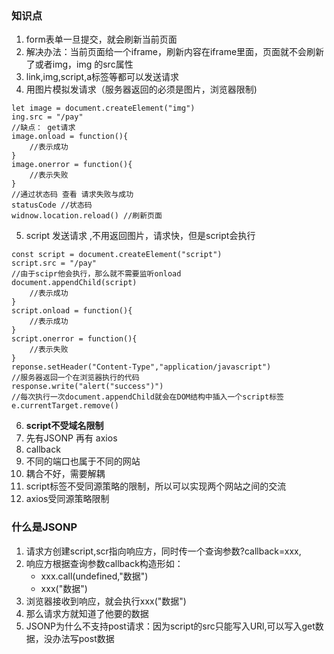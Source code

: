 ### 知识点

1. form表单一旦提交，就会刷新当前页面
2. 解决办法：当前页面给一个iframe，刷新内容在iframe里面，页面就不会刷新了或者img，img 的src属性
3. link,img,script,a标签等都可以发送请求
4. 用图片模拟发请求（服务器返回的必须是图片，浏览器限制)
```
let image = document.createElement("img")
ing.src = "/pay"
//缺点： get请求
image.onload = function(){
    //表示成功
}
image.onerror = function(){
    //表示失败
}
//通过状态码 查看 请求失败与成功
statusCode //状态码
widnow.location.reload() //刷新页面
```
5. script 发送请求 ,不用返回图片，请求快，但是script会执行
```
const script = document.createElement("script")
script.src = "/pay"
//由于scipr他会执行，那么就不需要监听onload
document.appendChild(script)
    //表示成功
}
script.onload = function(){
    //表示成功
}
script.onerror = function(){
    //表示失败
}
reponse.setHeader("Content-Type","application/javascript")
//服务器返回一个在浏览器执行的代码
response.write("alert("success")")
//每次执行一次document.appendChild就会在DOM结构中插入一个script标签
e.currentTarget.remove()
```
6. **script不受域名限制**
7. 先有JSONP 再有 axios
8. callback
9. 不同的端口也属于不同的网站
10. 耦合不好，需要解耦
11. script标签不受同源策略的限制，所以可以实现两个网站之间的交流
12. axios受同源策略限制

### 什么是JSONP

1. 请求方创建script,scr指向响应方，同时传一个查询参数?callback=xxx,
2. 响应方根据查询参数callback构造形如：
    - xxx.call(undefined,"数据")
    - xxx("数据")
3. 浏览器接收到响应，就会执行xxx("数据")
4. 那么请求方就知道了他要的数据
5. JSONP为什么不支持post请求：因为script的src只能写入URl,可以写入get数据，没办法写post数据
